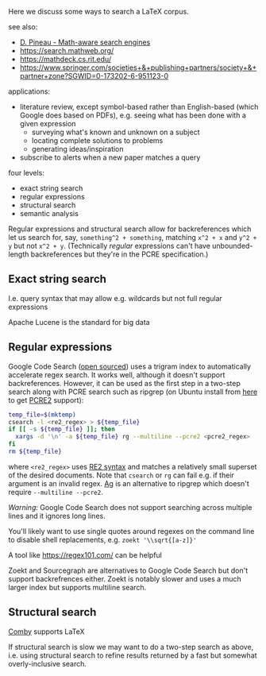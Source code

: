 Here we discuss some ways to search a LaTeX corpus.

see also:
* [D. Pineau - Math-aware search engines](https://www.groundai.com/project/math-aware-search-engines-physics-applications-and-overview/1)
* https://search.mathweb.org/
* https://mathdeck.cs.rit.edu/
* https://www.springer.com/societies+&+publishing+partners/society+&+partner+zone?SGWID=0-173202-6-951123-0

applications:
* literature review, except symbol-based rather than English-based (which
  Google does based on PDFs), e.g. seeing what has been done with a given
  expression
  * surveying what's known and unknown on a subject
  * locating complete solutions to problems
  * generating ideas/inspiration
* subscribe to alerts when a new paper matches a query

four levels:
* exact string search
* regular expressions
* structural search
* semantic analysis

Regular expressions and structural search allow for backreferences which let us
search for, say, `something^2 + something`, matching `x^2 + x` and `y^2 + y`
but not `x^2 + y`.
(Technically _regular_ expressions can't have unbounded-length backreferences
but they're in the PCRE specification.)

## Exact string search

I.e. query syntax that may allow e.g. wildcards but not full regular expressions

Apache Lucene is the standard for big data

## Regular expressions

Google Code Search ([open sourced](https://github.com/google/codesearch))
uses a trigram index to automatically accelerate regex search.
It works well, although it doesn't support backreferences.
However, it can be used as the first step in a two-step search along with PCRE
search such as ripgrep (on Ubuntu install from
[here](https://github.com/BurntSushi/ripgrep/releases) to get
[PCRE2](https://www.pcre.org/current/doc/html/pcre2syntax.html) support):
```bash
temp_file=$(mktemp)
csearch -l <re2_regex> > ${temp_file}
if [[ -s ${temp_file} ]]; then
  xargs -d '\n' -a ${temp_file} rg --multiline --pcre2 <pcre2_regex>
fi
rm ${temp_file}
```
where `<re2_regex>` uses [RE2 syntax](https://github.com/google/re2/wiki/Syntax)
and matches a relatively small superset of the desired documents.
Note that `csearch` or `rg` can fail e.g. if their argument is an invalid
regex.
[Ag](https://github.com/ggreer/the_silver_searcher) is an alternative to
ripgrep which doesn't require `--multiline --pcre2`.

_Warning:_ Google Code Search does not support searching across multiple
lines and it ignores long lines.

You'll likely want to use single quotes around regexes on the command line to
disable shell replacements, e.g. `zoekt '\\sqrt{[a-z]}'`

A tool like <https://regex101.com/> can be helpful

Zoekt and Sourcegraph are alternatives to Google Code Search but don't support
backrefrences either.
Zoekt is notably slower and uses a much larger index but supports multiline
search.

## Structural search

[Comby](https://comby.dev/docs/overview) supports LaTeX

If structural search is slow we may want to do a two-step search as above,
i.e. using structural search to refine results returned by a fast but
somewhat overly-inclusive search.

